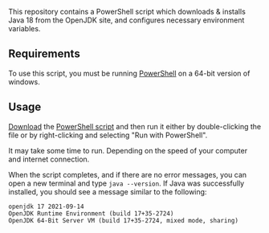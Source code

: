 This repository contains a PowerShell script which downloads & installs Java 18 from the OpenJDK site, and configures necessary environment variables.

## Requirements

To use this script, you must be running [PowerShell](https://github.com/PowerShell/PowerShell/releases) on a 64-bit version of windows.

## Usage

[Download](https://www.wikihow.com/Download-a-File-from-GitHub) the [PowerShell script](https://github.com/Valkryst/Install_Java/blob/main/install.ps1) and then run it either by double-clicking the file or by right-clicking and selecting "Run with PowerShell".

It may take some time to run. Depending on the speed of your computer and internet connection.

When the script completes, and if there are no error messages, you can open a new terminal and type `java --version`. If Java was successfully installed, you should see a message similar to the following:

```
openjdk 17 2021-09-14
OpenJDK Runtime Environment (build 17+35-2724)
OpenJDK 64-Bit Server VM (build 17+35-2724, mixed mode, sharing)
```
